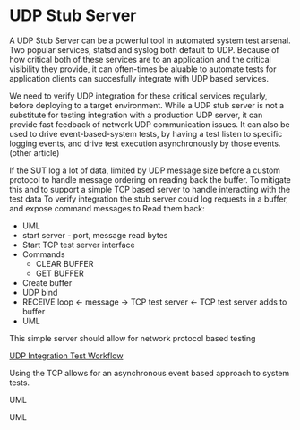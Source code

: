 # UDP Stub Server

A UDP Stub Server can be a powerful tool in automated system test arsenal.  Two popular services, statsd and syslog
both default to UDP.  Because of how critical both of these services are to an application and the critical 
visibility they provide, it can often-times be aluable to automate tests for application clients can succesfully
integrate with UDP based services.

We need to verify UDP integration for these critical services regularly, before deploying to a target environment.
While a UDP stub server is not a substitute for testing integration with a production UDP server, it can 
provide fast feedback of network UDP communication issues.  It can also be used to drive event-based-system tests,
by having a test listen to specific logging events, and drive test execution asynchronously by those events. 
(other article)

If the SUT log a lot of data, limited by UDP message size before a custom protocol to handle message ordering
on reading back the buffer.  To mitigate this and to support a simple TCP based server to handle interacting
with the test data
To verify integration the stub server could log requests in a buffer, and expose command messages to Read them back:

- UML
- start server - port, message read bytes
- Start TCP test server interface
- Commands
	- CLEAR BUFFER
	- GET BUFFER
- Create buffer
- UDP bind
- RECEIVE loop
	<- message
	-> TCP test server
		<- TCP test server adds to buffer
- UML


This simple server should allow for network protocol based testing 

[UDP Integration Test Workflow](integration-server-testing.png)

Using the TCP allows for an asynchronous event based approach to system tests.

UML

UML


